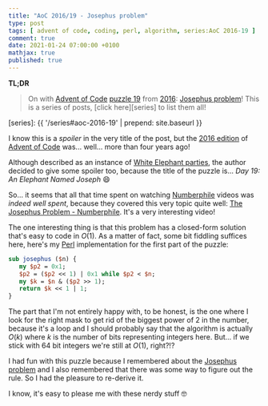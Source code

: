 ```yaml
---
title: "AoC 2016/19 - Josephus problem"
type: post
tags: [ advent of code, coding, perl, algorithm, series:AoC 2016-19 ]
comment: true
date: 2021-01-24 07:00:00 +0100
mathjax: true
published: true
---
```


**TL;DR**

> On with [Advent of Code][] [puzzle 19][p19] from [2016][aoc2016]:
> [Josephus problem][]! This is a series of posts, [click here][series]
> to list them all!

[series]: {{ '/series#aoc-2016-19' | prepend: site.baseurl }}

I know this is a *spoiler* in the very title of the post, but the [2016
edition][aoc2016] of [Advent of Code][] was... well... more than four
years ago!

Although described as an instance of [White Elephant parties][], the
author decided to give some spoiler too, because the title of the puzzle
is... *Day 19: An Elephant Named Joseph* 😄

So... it seems that all that time spent on watching [Numberphile][]
videos was *indeed well spent*, because they covered this very topic
quite well: [The Josephus Problem - Numberphile][]. It's a very
interesting video!

The one interesting thing is that this problem has a closed-form
solution that's easy to code in $O(1)$. As a matter of fact, some bit
fiddling suffices here, here's my [Perl][] implementation for the first
part of the puzzle:

```perl
sub josephus ($n) {
   my $p2 = 0x1;
   $p2 = ($p2 << 1) | 0x1 while $p2 < $n;
   my $k = $n & ($p2 >> 1);
   return $k << 1 | 1;
}
```

The part that I'm not entirely happy with, to be honest, is the one
where I look for the right mask to get rid of the biggest power of $2$
in the number, because it's a loop and I should probably say that the
algorithm is actually $O(k)$ where $k$ is the number of bits
representing integers here. But... if we stick with 64 bit integers
we're still at $O(1)$, right?!?

I had fun with this puzzle because I remembered about the [Josephus
problem][] and I also remembered that there was some way to figure out
the rule. So I had the pleasure to re-derive it.

I know, it's easy to please me with these nerdy stuff 🤓

[p19]: https://adventofcode.com/2016/day/19
[aoc2016]: https://adventofcode.com/2016/
[Advent of Code]: https://adventofcode.com/
[Perl]: https://www.perl.org/
[Josephus problem]: https://en.wikipedia.org/wiki/Josephus_problem
[White Elephant parties]: https://en.wikipedia.org/wiki/White_elephant_gift_exchange
[Numberphile]: https://www.youtube.com/user/numberphile
[The Josephus Problem - Numberphile]: https://www.youtube.com/watch?v=uCsD3ZGzMgE
